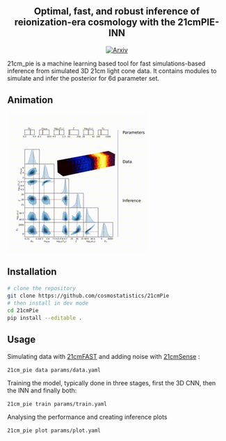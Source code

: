 <h2 align="center">Optimal, fast, and robust inference of reionization-era cosmology with the 21cmPIE-INN</h2>

<p align="center">
<a href="https://arxiv.org/abs/2401.04174"><img alt="Arxiv" src="https://img.shields.io/badge/arXiv-2401.04174-b31b1b.svg"></a>


21cm_pie is a machine learning based tool for fast simulations-based inference from simulated 3D 21cm light cone data.  It contains modules to simulate and infer the posterior for 6d parameter set. 

## Animation

![Animation](animation/animation.gif)

## Installation

```sh
# clone the repository
git clone https://github.com/cosmostatistics/21cmPie
# then install in dev mode
cd 21cmPie
pip install --editable .
```

## Usage

Simulating data with [21cmFAST][21cmFAST] and adding noise with [21cmSense][21cmSense] :

[21cmFAST]: https://github.com/21cmfast/21cmFAST
[21cmSense]: https://github.com/jpober/21cmSense

```
21cm_pie data params/data.yaml
```
Training the model, typically done in three stages, first the 3D CNN, then the INN and finally both:
```
21cm_pie train params/train.yaml
```
Analysing the performance and creating inference plots
```
21cm_pie plot params/plot.yaml
```